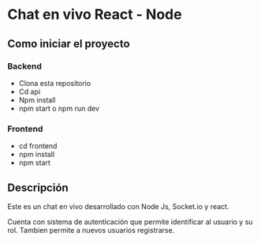 # Chat en vivo React - Node

## Como iniciar el proyecto
### Backend 
- Clona esta repositorio
- Cd api
- Npm install
- npm start o npm run dev

### Frontend

- cd frontend
- npm install
- npm start

## Descripción
Este es un chat en vivo desarrollado con Node Js, Socket.io y react.

Cuenta con sistema de autenticación que permite identificar al usuario y su rol.
Tambien permite a nuevos usuarios registrarse.
